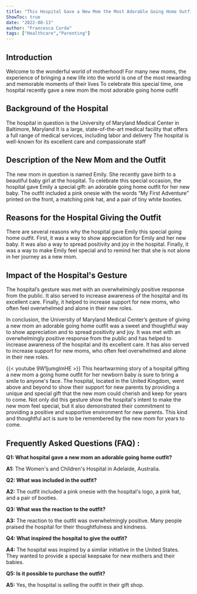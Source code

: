 ```yaml
---
title: "This Hospital Gave a New Mom the Most Adorable Going Home Outfit!"
ShowToc: true 
date: "2022-08-13"
author: "Francesca Corda" 
tags: ["Healthcare","Parenting"]
---
```

## Introduction
Welcome to the wonderful world of motherhood! For many new moms, the experience of bringing a new life into the world is one of the most rewarding and memorable moments of their lives To celebrate this special time, one hospital recently gave a new mom the most adorable going home outfit 

## Background of the Hospital
The hospital in question is the University of Maryland Medical Center in Baltimore, Maryland It is a large, state-of-the-art medical facility that offers a full range of medical services, including labor and delivery The hospital is well-known for its excellent care and compassionate staff 

## Description of the New Mom and the Outfit
The new mom in question is named Emily. She recently gave birth to a beautiful baby girl at the hospital. To celebrate this special occasion, the hospital gave Emily a special gift: an adorable going home outfit for her new baby. The outfit included a pink onesie with the words “My First Adventure” printed on the front, a matching pink hat, and a pair of tiny white booties. 

## Reasons for the Hospital Giving the Outfit
There are several reasons why the hospital gave Emily this special going home outfit. First, it was a way to show appreciation for Emily and her new baby. It was also a way to spread positivity and joy in the hospital. Finally, it was a way to make Emily feel special and to remind her that she is not alone in her journey as a new mom. 

## Impact of the Hospital's Gesture
The hospital’s gesture was met with an overwhelmingly positive response from the public. It also served to increase awareness of the hospital and its excellent care. Finally, it helped to increase support for new moms, who often feel overwhelmed and alone in their new roles. 

In conclusion, the University of Maryland Medical Center’s gesture of giving a new mom an adorable going home outfit was a sweet and thoughtful way to show appreciation and to spread positivity and joy. It was met with an overwhelmingly positive response from the public and has helped to increase awareness of the hospital and its excellent care. It has also served to increase support for new moms, who often feel overwhelmed and alone in their new roles.

{{< youtube 9W1jumglmHE >}} 
This heartwarming story of a hospital gifting a new mom a going home outfit for her newborn baby is sure to bring a smile to anyone's face. The hospital, located in the United Kingdom, went above and beyond to show their support for new parents by providing a unique and special gift that the new mom could cherish and keep for years to come. Not only did this gesture show the hospital's intent to make the new mom feel special, but it also demonstrated their commitment to providing a positive and supportive environment for new parents. This kind and thoughtful act is sure to be remembered by the new mom for years to come.

## Frequently Asked Questions (FAQ) :
**Q1: What hospital gave a new mom an adorable going home outfit?**

**A1:** The Women's and Children's Hospital in Adelaide, Australia.

**Q2: What was included in the outfit?**

**A2:** The outfit included a pink onesie with the hospital's logo, a pink hat, and a pair of booties.

**Q3: What was the reaction to the outfit?**

**A3:** The reaction to the outfit was overwhelmingly positive. Many people praised the hospital for their thoughtfulness and kindness.

**Q4: What inspired the hospital to give the outfit?**

**A4:** The hospital was inspired by a similar initiative in the United States. They wanted to provide a special keepsake for new mothers and their babies.

**Q5: Is it possible to purchase the outfit?**

**A5:** Yes, the hospital is selling the outfit in their gift shop.



